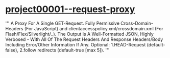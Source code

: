 # [project00001--request-proxy](https://project00001--request-proxy.appspot.com)
'''
A Proxy For A Single GET-Request. Fully Permissive Cross-Domain-Headers (For JavaScript) and clientaccesspolicy.xml/crossdomain.xml (For Flash/Flex/Silverlight/..). The Output Is A Well-Formatted JSON, Highly Verbosed - With All Of The Request Headers And Response Headers/Body Including Error/Other Information If Any. Optional: 1.HEAD-Request (default-false), 2.follow redirects (default-true [max 5]).
'''

